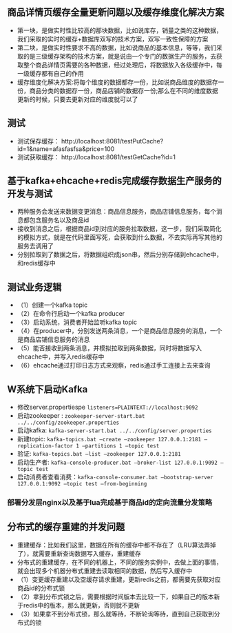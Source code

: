 ## 商品详情页缓存全量更新问题以及缓存维度化解决方案
- 第一块，是做实时性比较高的那块数据，比如说库存，销量之类的这种数据，我们采取的实时的缓存+数据库双写的技术方案，双写一致性保障的方案
- 第二块，是做实时性要求不高的数据，比如说商品的基本信息，等等，我们采取的是三级缓存架构的技术方案，就是说由一个专门的数据生产的服务，去获取整个商品详情页需要的各种数据，经过处理后，将数据放入各级缓存中，每一级缓存都有自己的作用
- 缓存维度化解决方案:将每个维度的数据都存一份，比如说商品维度的数据存一份，商品分类的数据存一份，商品店铺的数据存一份;那么在不同的维度数据更新的时候，只要去更新对应的维度就可以了

## 测试
- 测试保存缓存： http://localhost:8081/testPutCache?id=1&name=afasfasfsa&price=100
- 测试获取缓存： http://localhost:8081/testGetCache?id=1

## 基于kafka+ehcache+redis完成缓存数据生产服务的开发与测试
- 两种服务会发送来数据变更消息：商品信息服务，商品店铺信息服务，每个消息都包含服务名以及商品id
- 接收到消息之后，根据商品id到对应的服务拉取数据，这一步，我们采取简化的模拟方式，就是在代码里面写死，会获取到什么数据，不去实际再写其他的服务去调用了
- 分别拉取到了数据之后，将数据组织成json串，然后分别存储到ehcache中，和redis缓存中

## 测试业务逻辑
- （1）创建一个kafka topic
- （2）在命令行启动一个kafka producer
- （3）启动系统，消费者开始监听kafka topic
- （4）在producer中，分别发送两条消息，一个是商品信息服务的消息，一个是商品店铺信息服务的消息
- （5）能否接收到两条消息，并模拟拉取到两条数据，同时将数据写入ehcache中，并写入redis缓存中
- （6）ehcache通过打印日志方式来观察，redis通过手工连接上去来查询

## W系统下启动Kafka
- 修改server.propertiespe `listeners=PLAINTEXT://localhost:9092`
- 启动zookeeper : `zookeeper-server-start.bat ../../config/zookeeper.properties`
- 启动kafka:  `kafka-server-start.bat ../../config/server.properties`
- 新建topic: `kafka-topics.bat –create –zookeeper 127.0.0.1:2181 –replication-factor 1 –partitions 1 –topic test`
- 验证: `kafka-topics.bat –list –zookeeper 127.0.0.1:2181 `
- 启动生产者: `kafka-console-producer.bat –broker-list 127.0.0.1:9092 –topic test`
- 启动消费者查看消费：`kafka-console-consumer.bat –bootstrap-server 127.0.0.1:9092 –topic test –from-beginning`


### 部署分发层nginx以及基于lua完成基于商品id的定向流量分发策略



## 分布式的缓存重建的并发问题
- 重建缓存：比如我们这里，数据在所有的缓存中都不存在了（LRU算法弄掉了），就需要重新查询数据写入缓存，重建缓存
- 分布式的重建缓存，在不同的机器上，不同的服务实例中，去做上面的事情，就会出现多个机器分布式重建去读取相同的数据，然后写入缓存中
- （1）变更缓存重建以及空缓存请求重建，更新redis之前，都需要先获取对应商品id的分布式锁
- （2）拿到分布式锁之后，需要根据时间版本去比较一下，如果自己的版本新于redis中的版本，那么就更新，否则就不更新
- （3）如果拿不到分布式锁，那么就等待，不断轮询等待，直到自己获取到分布式的锁